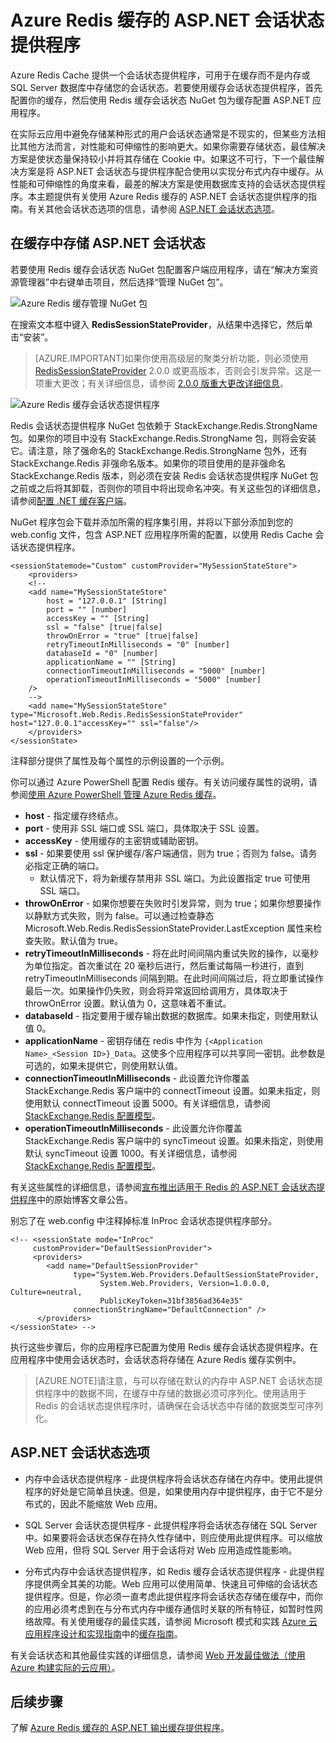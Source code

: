 <properties 
   pageTitle="缓存 ASP.NET 会话状态提供程序"
   description="了解如何使用 Azure Redis 缓存存储 ASP.NET 会话状态"
   services="redis-cache"
   documentationCenter="na"
   authors="steved0x"
   manager="dwrede"
   editor="tysonn" />
<tags
	ms.service="cache"
   ms.date="07/12/2016"
	wacn.date="08/23/2016"/>

# Azure Redis 缓存的 ASP.NET 会话状态提供程序

Azure Redis Cache 提供一个会话状态提供程序，可用于在缓存而不是内存或 SQL Server 数据库中存储您的会话状态。若要使用缓存会话状态提供程序，首先配置你的缓存，然后使用 Redis 缓存会话状态 NuGet 包为缓存配置 ASP.NET 应用程序。

在实际云应用中避免存储某种形式的用户会话状态通常是不现实的，但某些方法相比其他方法而言，对性能和可伸缩性的影响更大。如果你需要存储状态，最佳解决方案是使状态量保持较小并将其存储在 Cookie 中。如果这不可行，下一个最佳解决方案是将 ASP.NET 会话状态与提供程序配合使用以实现分布式内存中缓存。从性能和可伸缩性的角度来看，最差的解决方案是使用数据库支持的会话状态提供程序。本主题提供有关使用 Azure Redis 缓存的 ASP.NET 会话状态提供程序的指南。有关其他会话状态选项的信息，请参阅 [ASP.NET 会话状态选项](#aspnet-session-state-options)。

## 在缓存中存储 ASP.NET 会话状态

若要使用 Redis 缓存会话状态 NuGet 包配置客户端应用程序，请在“解决方案资源管理器”中右键单击项目，然后选择“管理 NuGet 包”。

![Azure Redis 缓存管理 NuGet 包](./media/cache-aspnet-session-state-provider/redis-cache-manage-nuget-menu.png)

在搜索文本框中键入 **RedisSessionStateProvider**，从结果中选择它，然后单击“安装”。

>[AZURE.IMPORTANT]如果你使用高级层的聚类分析功能，则必须使用 [RedisSessionStateProvider](https://www.nuget.org/packages/Microsoft.Web.RedisSessionStateProvider) 2.0.0 或更高版本，否则会引发异常。这是一项重大更改；有关详细信息，请参阅 [2\.0.0 版重大更改详细信息](https://github.com/Azure/aspnet-redis-providers/wiki/v2.0.0-Breaking-Change-Details)。

![Azure Redis 缓存会话状态提供程序](./media/cache-aspnet-session-state-provider/redis-cache-session-state-provider.png)

Redis 会话状态提供程序 NuGet 包依赖于 StackExchange.Redis.StrongName 包。如果你的项目中没有 StackExchange.Redis.StrongName 包，则将会安装它。请注意，除了强命名的 StackExchange.Redis.StrongName 包外，还有 StackExchange.Redis 非强命名版本。如果你的项目使用的是非强命名 StackExchange.Redis 版本，则必须在安装 Redis 会话状态提供程序 NuGet 包之前或之后将其卸载，否则你的项目中将出现命名冲突。有关这些包的详细信息，请参阅[配置 .NET 缓存客户端](/documentation/articles/cache-dotnet-how-to-use-azure-redis-cache/#configure-the-cache-clients)。

NuGet 程序包会下载并添加所需的程序集引用，并将以下部分添加到您的 web.config 文件，包含 ASP.NET 应用程序所需的配置，以使用 Redis Cache 会话状态提供程序。

    <sessionStatemode="Custom" customProvider="MySessionStateStore">
        <providers>
        <!--
		<add name="MySessionStateStore"
     	  	host = "127.0.0.1" [String]
    		port = "" [number]
    		accessKey = "" [String]
    		ssl = "false" [true|false]
    		throwOnError = "true" [true|false]
    		retryTimeoutInMilliseconds = "0" [number]
    		databaseId = "0" [number]
    		applicationName = "" [String]
    		connectionTimeoutInMilliseconds = "5000" [number]
    		operationTimeoutInMilliseconds = "5000" [number]
		/>
        -->
		<add name="MySessionStateStore" type="Microsoft.Web.Redis.RedisSessionStateProvider" host="127.0.0.1"accessKey="" ssl="false"/>
        </providers>
    </sessionState>

注释部分提供了属性及每个属性的示例设置的一个示例。

你可以通过 Azure PowerShell 配置 Redis 缓存。有关访问缓存属性的说明，请参阅[使用 Azure PowerShell 管理 Azure Redis 缓存](/documentation/articles/cache-howto-manage-redis-cache-powershell/)。

-	**host** - 指定缓存终结点。
-	**port** - 使用非 SSL 端口或 SSL 端口，具体取决于 SSL 设置。
-	**accessKey** - 使用缓存的主密钥或辅助密钥。
-	**ssl** - 如果要使用 ssl 保护缓存/客户端通信，则为 true；否则为 false。请务必指定正确的端口。
	-	默认情况下，将为新缓存禁用非 SSL 端口。为此设置指定 true 可使用 SSL 端口。
-	**throwOnError** - 如果你想要在失败时引发异常，则为 true；如果你想要操作以静默方式失败，则为 false。可以通过检查静态 Microsoft.Web.Redis.RedisSessionStateProvider.LastException 属性来检查失败。默认值为 true。
-	**retryTimeoutInMilliseconds** - 将在此时间间隔内重试失败的操作，以毫秒为单位指定。首次重试在 20 毫秒后进行，然后重试每隔一秒进行，直到 retryTimeoutInMilliseconds 间隔到期。在此时间间隔过后，将立即重试操作最后一次。如果操作仍失败，则会将异常返回给调用方，具体取决于 throwOnError 设置。默认值为 0，这意味着不重试。
-	**databaseId** - 指定要用于缓存输出数据的数据库。如果未指定，则使用默认值 0。
-	**applicationName** - 密钥存储在 redis 中作为 `{<Application Name>_<Session ID>}_Data`。这使多个应用程序可以共享同一密钥。此参数是可选的，如果未提供它，则使用默认值。
-	**connectionTimeoutInMilliseconds** - 此设置允许你覆盖 StackExchange.Redis 客户端中的 connectTimeout 设置。如果未指定，则使用默认 connectTimeout 设置 5000。有关详细信息，请参阅 [StackExchange.Redis 配置模型](http://go.microsoft.com/fwlink/?LinkId=398705)。
-	**operationTimeoutInMilliseconds** - 此设置允许你覆盖 StackExchange.Redis 客户端中的 syncTimeout 设置。如果未指定，则使用默认 syncTimeout 设置 1000。有关详细信息，请参阅 [StackExchange.Redis 配置模型](http://go.microsoft.com/fwlink/?LinkId=398705)。
							
有关这些属性的详细信息，请参阅[宣布推出适用于 Redis 的 ASP.NET 会话状态提供程序](http://blogs.msdn.com/b/webdev/archive/2014/05/12/announcing-asp-net-session-state-provider-for-redis-preview-release.aspx)中的原始博客文章公告。

别忘了在 web.config 中注释掉标准 InProc 会话状态提供程序部分。

    <!-- <sessionState mode="InProc" 
         customProvider="DefaultSessionProvider">
         <providers>
            <add name="DefaultSessionProvider" 
                  type="System.Web.Providers.DefaultSessionStateProvider, 
                        System.Web.Providers, Version=1.0.0.0, Culture=neutral, 
                        PublicKeyToken=31bf3856ad364e35" 
                  connectionStringName="DefaultConnection" />
          </providers>
    </sessionState> -->

执行这些步骤后，你的应用程序已配置为使用 Redis 缓存会话状态提供程序。在应用程序中使用会话状态时，会话状态将存储在 Azure Redis 缓存实例中。

>[AZURE.NOTE]请注意，与可以存储在默认的内存中 ASP.NET 会话状态提供程序中的数据不同，在缓存中存储的数据必须可序列化。使用适用于 Redis 的会话状态提供程序时，请确保在会话状态中存储的数据类型可序列化。

## <a name="aspnet-session-state-options"></a> ASP.NET 会话状态选项

- 内存中会话状态提供程序 - 此提供程序将会话状态存储在内存中。使用此提供程序的好处是它简单且快速。但是，如果使用内存中提供程序，由于它不是分布式的，因此不能缩放 Web 应用。

- SQL Server 会话状态提供程序 - 此提供程序将会话状态存储在 SQL Server 中。如果要将会话状态保存在持久性存储中，则应使用此提供程序。可以缩放 Web 应用，但将 SQL Server 用于会话将对 Web 应用造成性能影响。

- 分布式内存中会话状态提供程序，如 Redis 缓存会话状态提供程序 - 此提供程序提供两全其美的功能。Web 应用可以使用简单、快速且可伸缩的会话状态提供程序。但是，你必须一直考虑此提供程序将会话状态存储在缓存中，而你的应用必须考虑到在与分布式内存中缓存通信时关联的所有特征，如暂时性网络故障。有关使用缓存的最佳实践，请参阅 Microsoft 模式和实践 [Azure 云应用程序设计和实现指南](https://github.com/mspnp/azure-guidance)中的[缓存指南](https://github.com/mspnp/azure-guidance/blob/master/Caching.md)。

有关会话状态和其他最佳实践的详细信息，请参阅 [Web 开发最佳做法（使用 Azure 构建实际的云应用）](http://www.asp.net/aspnet/overview/developing-apps-with-windows-azure/building-real-world-cloud-apps-with-windows-azure/web-development-best-practices)。

## 后续步骤

了解 [Azure Redis 缓存的 ASP.NET 输出缓存提供程序](/documentation/articles/cache-aspnet-output-cache-provider/)。

<!---HONumber=Mooncake_1207_2015-->